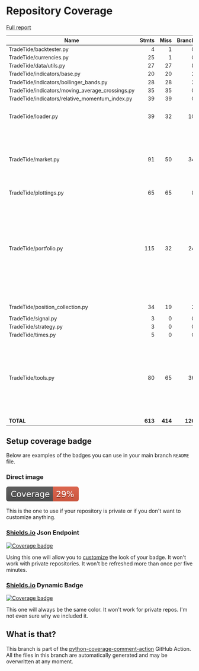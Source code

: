 # Repository Coverage

[Full report](https://htmlpreview.github.io/?https://github.com/MartinPdeS/TradeTide/blob/python-coverage-comment-action-data/htmlcov/index.html)

| Name                                               |    Stmts |     Miss |   Branch |   BrPart |   Cover |   Missing |
|--------------------------------------------------- | -------: | -------: | -------: | -------: | ------: | --------: |
| TradeTide/backtester.py                            |        4 |        1 |        0 |        0 |     75% |        13 |
| TradeTide/currencies.py                            |       25 |        1 |        0 |        0 |     96% |        30 |
| TradeTide/data/utils.py                            |       27 |       27 |        8 |        0 |      0% |      1-69 |
| TradeTide/indicators/base.py                       |       20 |       20 |        2 |        0 |      0% |      1-50 |
| TradeTide/indicators/bollinger\_bands.py           |       28 |       28 |        2 |        0 |      0% |     2-103 |
| TradeTide/indicators/moving\_average\_crossings.py |       35 |       35 |        0 |        0 |      0% |     2-103 |
| TradeTide/indicators/relative\_momentum\_index.py  |       39 |       39 |        0 |        0 |      0% |     2-112 |
| TradeTide/loader.py                                |       39 |       32 |       10 |        0 |     14% |26-33, 52-96, 114-128 |
| TradeTide/market.py                                |       91 |       50 |       34 |        3 |     37% |25-46, 116-163, 172-173, 217-218, 225-252 |
| TradeTide/plottings.py                             |       65 |       65 |        8 |        0 |      0% |     4-322 |
| TradeTide/portfolio.py                             |      115 |       32 |       24 |        5 |     69% |64->73, 82, 96, 104, 107, 212-215, 238-239, 262-263, 286-287, 310-315, 327-352 |
| TradeTide/position\_collection.py                  |       34 |       19 |        2 |        0 |     42% |    60-105 |
| TradeTide/signal.py                                |        3 |        0 |        0 |        0 |    100% |           |
| TradeTide/strategy.py                              |        3 |        0 |        0 |        0 |    100% |           |
| TradeTide/times.py                                 |        5 |        0 |        0 |        0 |    100% |           |
| TradeTide/tools.py                                 |       80 |       65 |       36 |        0 |     13% |23-34, 39-65, 72-73, 79-80, 83-90, 93-94, 97-102, 105-117, 120-123 |
|                                          **TOTAL** |  **613** |  **414** |  **126** |    **8** | **29%** |           |


## Setup coverage badge

Below are examples of the badges you can use in your main branch `README` file.

### Direct image

[![Coverage badge](https://raw.githubusercontent.com/MartinPdeS/TradeTide/python-coverage-comment-action-data/badge.svg)](https://htmlpreview.github.io/?https://github.com/MartinPdeS/TradeTide/blob/python-coverage-comment-action-data/htmlcov/index.html)

This is the one to use if your repository is private or if you don't want to customize anything.

### [Shields.io](https://shields.io) Json Endpoint

[![Coverage badge](https://img.shields.io/endpoint?url=https://raw.githubusercontent.com/MartinPdeS/TradeTide/python-coverage-comment-action-data/endpoint.json)](https://htmlpreview.github.io/?https://github.com/MartinPdeS/TradeTide/blob/python-coverage-comment-action-data/htmlcov/index.html)

Using this one will allow you to [customize](https://shields.io/endpoint) the look of your badge.
It won't work with private repositories. It won't be refreshed more than once per five minutes.

### [Shields.io](https://shields.io) Dynamic Badge

[![Coverage badge](https://img.shields.io/badge/dynamic/json?color=brightgreen&label=coverage&query=%24.message&url=https%3A%2F%2Fraw.githubusercontent.com%2FMartinPdeS%2FTradeTide%2Fpython-coverage-comment-action-data%2Fendpoint.json)](https://htmlpreview.github.io/?https://github.com/MartinPdeS/TradeTide/blob/python-coverage-comment-action-data/htmlcov/index.html)

This one will always be the same color. It won't work for private repos. I'm not even sure why we included it.

## What is that?

This branch is part of the
[python-coverage-comment-action](https://github.com/marketplace/actions/python-coverage-comment)
GitHub Action. All the files in this branch are automatically generated and may be
overwritten at any moment.